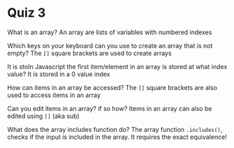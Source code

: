 # Quiz 3

What is an array?
An array are lists of variables with numbered indexes

Which keys on your keyboard can you use to create an array that is not empty?
The `[]` square brackets are used to create arrays

It is stoIn Javascript the first item/element in an array is stored at what index value?
It is stored in a 0 value index

How can items in an array be accessed?
The `[]` square brackets are also used to access items in an array

Can you edit items in an array? if so how?
Items in an array can also be edited using `[]` (aka sub)

What does the array includes function do?
The array function `.includes()`, checks if the input is included in the array. It requires the exact equivalence!
